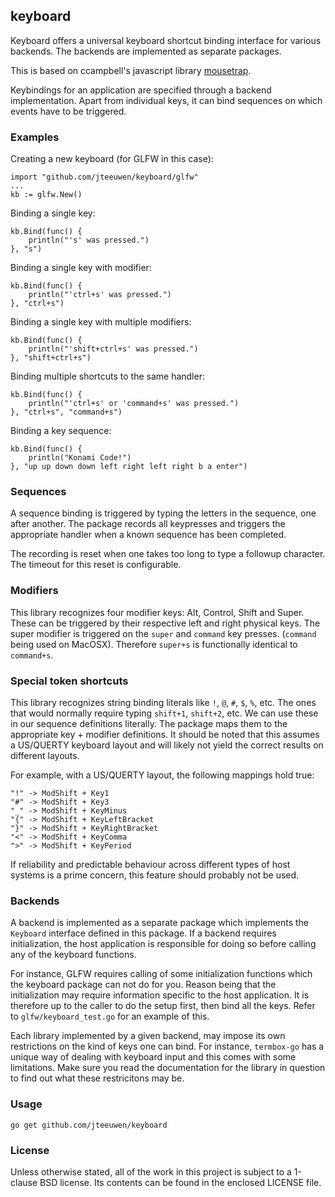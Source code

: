 ## keyboard

Keyboard offers a universal keyboard shortcut binding interface
for various backends. The backends are implemented as separate packages.

This is based on ccampbell's javascript library [mousetrap][mt].

[mt]: https://github.com/ccampbell/mousetrap

Keybindings for an application are specified through a backend implementation.
Apart from individual keys, it can bind sequences on which events have
to be triggered.


### Examples

Creating a new keyboard (for GLFW in this case):

	import "github.com/jteeuwen/keyboard/glfw"
	...
	kb := glfw.New()

Binding a single key:

	kb.Bind(func() {
		println("'s' was pressed.")
	}, "s")

Binding a single key with modifier:

	kb.Bind(func() {
		println("'ctrl+s' was pressed.")
	}, "ctrl+s")

Binding a single key with multiple modifiers:

	kb.Bind(func() {
		println("'shift+ctrl+s' was pressed.")
	}, "shift+ctrl+s")

Binding multiple shortcuts to the same handler:

	kb.Bind(func() {
		println("'ctrl+s' or 'command+s' was pressed.")
	}, "ctrl+s", "command+s")

Binding a key sequence:

	kb.Bind(func() {
		println("Konami Code!")
	}, "up up down down left right left right b a enter")


### Sequences

A sequence binding is triggered by typing the letters in the sequence,
one after another. The package records all keypresses and triggers the
appropriate handler when a known sequence has been completed.

The recording is reset when one takes too long to type a followup character.
The timeout for this reset is configurable.


### Modifiers

This library recognizes four modifier keys: Alt, Control, Shift and Super.
These can be triggered by their respective left and right physical keys.
The super modifier is triggered on the `super` and `command` key presses.
(`command` being used on MacOSX). Therefore `super+s` is functionally
identical to `command+s`.


### Special token shortcuts

This library recognizes string binding literals like `!`, `@`, `#`, `$`, `%`,
etc. The ones that would normally require typing `shift+1`, `shift+2`, etc.
We can use these in our sequence definitions literally. The package maps them
to the appropriate key + modifier definitions. It should be noted that this
assumes a US/QUERTY keyboard layout and will likely not yield the correct
results on different layouts.

For example, with a US/QUERTY layout, the following mappings hold true:

	"!" -> ModShift + Key1
	"#" -> ModShift + Key3
	"_" -> ModShift + KeyMinus
	"{" -> ModShift + KeyLeftBracket
	"}" -> ModShift + KeyRightBracket
	"<" -> ModShift + KeyComma
	">" -> ModShift + KeyPeriod

If reliability and predictable behaviour across different types of host systems
is a prime concern, this feature should probably not be used.


### Backends

A backend is implemented as a separate package which implements the `Keyboard`
interface defined in this package. If a backend requires initialization, the
host application is responsible for doing so before calling any of the keyboard
functions.

For instance, GLFW requires calling of some initialization functions which the
keyboard package can not do for you. Reason being that the initialization
may require information specific to the host application. It is therefore up
to the caller to do the setup first, then bind all the keys.
Refer to `glfw/keyboard_test.go` for an example of this.

Each library implemented by a given backend, may impose its own restrictions
on the kind of keys one can bind. For instance, `termbox-go` has a unique
way of dealing with keyboard input and this comes with some limitations. Make
sure you read the documentation for the library in question to find out what
these restricitons may be.


### Usage

    go get github.com/jteeuwen/keyboard


### License

Unless otherwise stated, all of the work in this project is subject to a
1-clause BSD license. Its contents can be found in the enclosed LICENSE file.

